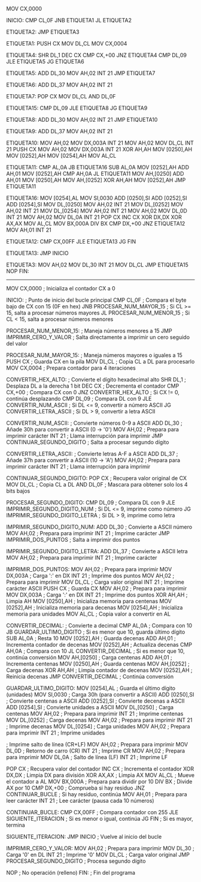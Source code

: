MOV CX,0000

INICIO:
CMP CL,0F
JNB ETIQUETA1
JL ETIQUETA2

ETIQUETA2:
JMP ETIQUETA3

ETIQUETA1:
PUSH CX
MOV DL,CL
MOV CX,0004

ETIQUETA4:
SHR DL,1
DEC CX
CMP CX,+00
JNZ ETIQUETA4
CMP DL,09
JLE ETIQUETA5
JG ETIQUETA6

ETIQUETA5:
ADD DL,30
MOV AH,02
INT 21
JMP ETIQUETA7

ETIQUETA6:
ADD DL,37
MOV AH,02
INT 21

ETIQUETA7:
POP CX
MOV DL,CL
AND DL,0F

ETIQUETA15:
CMP DL,09
JLE ETIQUETA8
JG ETIQUETA9

ETIQUETA8:
ADD DL,30
MOV AH,02
INT 21
JMP ETIQUETA10

ETIQUETA9:
ADD DL,37
MOV AH,02
INT 21

ETIQUETA10:
MOV AH,02
MOV DX,003A
INT 21
MOV AH,02
MOV DL,CL
INT 21
PUSH CX
MOV AH,02
MOV DX,003A
INT 21
XOR AH,AH
MOV [0250],AH
MOV [0252],AH
MOV [0254],AH
MOV AL,CL

ETIQUETA11:
CMP AL,0A
JB ETIQUETA16
SUB AL,0A
MOV [0252],AH
ADD AH,01
MOV [0252],AH
CMP AH,0A
JL ETIQUETA11
MOV AH,[0250]
ADD AH,01
MOV [0250],AH
MOV AH,[0252]
XOR AH,AH
MOV [0252],AH
JMP ETIQUETA11

ETIQUETA16:
MOV [0254],AL
MOV SI,0030
ADD [0250],SI
ADD [0252],SI
ADD [0254],SI
MOV DL,[0250]
MOV AH,02
INT 21
MOV DL,[0252]
MOV AH,02
INT 21
MOV DL,[0254]
MOV AH,02
INT 21
MOV AH,02
MOV DL,0D
INT 21
MOV AH,02
MOV DL,0A
INT 21
POP CX
INC CX
XOR DX,DX
XOR AX,AX
MOV AL,CL
MOV BX,000A
DIV BX
CMP DX,+00
JNZ ETIQUETA12
MOV AH,01
INT 21

ETIQUETA12:
CMP CX,00FF
JLE ETIQUETA13
JG FIN

ETIQUETA13:
JMP INICIO

ETIQUETA3:
MOV AH,02
MOV DL,30
INT 21
MOV DL,CL
JMP ETIQUETA15
NOP
FIN:


----------------------------------------------------------------------


MOV CX,0000      ; Inicializa el contador CX a 0

INICIO:          ; Punto de inicio del bucle principal
CMP CL,0F        ; Compara el byte bajo de CX con 15 (0F en hex)
JNB PROCESAR_NUM_MAYOR_15  ; Si CL >= 15, salta a procesar números mayores
JL PROCESAR_NUM_MENOR_15   ; Si CL < 15, salta a procesar números menores

PROCESAR_NUM_MENOR_15:     ; Maneja números menores a 15
JMP IMPRIMIR_CERO_Y_VALOR ; Salta directamente a imprimir un cero seguido del valor

PROCESAR_NUM_MAYOR_15:    ; Maneja números mayores o iguales a 15
PUSH CX         ; Guarda CX en la pila
MOV DL,CL       ; Copia CL a DL para procesarlo
MOV CX,0004     ; Prepara contador para 4 iteraciones

CONVERTIR_HEX_ALTO:       ; Convierte el dígito hexadecimal alto
SHR DL,1        ; Desplaza DL a la derecha 1 bit
DEC CX          ; Decrementa el contador
CMP CX,+00      ; Compara CX con 0
JNZ CONVERTIR_HEX_ALTO  ; Si CX != 0, continúa desplazando
CMP DL,09       ; Compara DL con 9
JLE CONVERTIR_NUM_ASCII ; Si DL <= 9, convertir a número ASCII
JG CONVERTIR_LETRA_ASCII  ; Si DL > 9, convertir a letra ASCII

CONVERTIR_NUM_ASCII:      ; Convierte números 0-9 a ASCII
ADD DL,30       ; Añade 30h para convertir a ASCII (0 -> '0')
MOV AH,02       ; Prepara para imprimir carácter
INT 21          ; Llama interrupción para imprimir
JMP CONTINUAR_SEGUNDO_DIGITO ; Salta a procesar segundo dígito

CONVERTIR_LETRA_ASCII:    ; Convierte letras A-F a ASCII
ADD DL,37       ; Añade 37h para convertir a ASCII (10 -> 'A')
MOV AH,02       ; Prepara para imprimir carácter
INT 21          ; Llama interrupción para imprimir

CONTINUAR_SEGUNDO_DIGITO:
POP CX          ; Recupera valor original de CX
MOV DL,CL       ; Copia CL a DL
AND DL,0F       ; Mascara para obtener solo los 4 bits bajos

PROCESAR_SEGUNDO_DIGITO:
CMP DL,09       ; Compara DL con 9
JLE IMPRIMIR_SEGUNDO_DIGITO_NUM  ; Si DL <= 9, imprime como número
JG IMPRIMIR_SEGUNDO_DIGITO_LETRA ; Si DL > 9, imprime como letra

IMPRIMIR_SEGUNDO_DIGITO_NUM:
ADD DL,30       ; Convierte a ASCII número
MOV AH,02       ; Prepara para imprimir
INT 21          ; Imprime carácter
JMP IMPRIMIR_DOS_PUNTOS ; Salta a imprimir dos puntos

IMPRIMIR_SEGUNDO_DIGITO_LETRA:
ADD DL,37       ; Convierte a ASCII letra
MOV AH,02       ; Prepara para imprimir
INT 21          ; Imprime carácter

IMPRIMIR_DOS_PUNTOS:
MOV AH,02       ; Prepara para imprimir
MOV DX,003A     ; Carga ':' en DX
INT 21          ; Imprime dos puntos
MOV AH,02       ; Prepara para imprimir
MOV DL,CL       ; Carga valor original
INT 21          ; Imprime carácter ASCII
PUSH CX         ; Guarda CX
MOV AH,02       ; Prepara para imprimir
MOV DX,003A     ; Carga ':' en DX
INT 21          ; Imprime dos puntos
XOR AH,AH       ; Limpia AH
MOV [0250],AH   ; Inicializa memoria para centenas
MOV [0252],AH   ; Inicializa memoria para decenas
MOV [0254],AH   ; Inicializa memoria para unidades
MOV AL,CL       ; Copia valor a convertir en AL

CONVERTIR_DECIMAL:      ; Convierte a decimal
CMP AL,0A       ; Compara con 10
JB GUARDAR_ULTIMO_DIGITO ; Si es menor que 10, guarda último dígito
SUB AL,0A       ; Resta 10
MOV [0252],AH   ; Guarda decenas
ADD AH,01       ; Incrementa contador de decenas
MOV [0252],AH   ; Actualiza decenas
CMP AH,0A       ; Compara con 10
JL CONVERTIR_DECIMAL  ; Si es menor que 10, continúa conversión
MOV AH,[0250]   ; Carga centenas
ADD AH,01       ; Incrementa centenas
MOV [0250],AH   ; Guarda centenas
MOV AH,[0252]   ; Carga decenas
XOR AH,AH       ; Limpia contador de decenas
MOV [0252],AH   ; Reinicia decenas
JMP CONVERTIR_DECIMAL ; Continúa conversión

GUARDAR_ULTIMO_DIGITO:
MOV [0254],AL    ; Guarda el último dígito (unidades)
MOV SI,0030      ; Carga 30h (para convertir a ASCII)
ADD [0250],SI    ; Convierte centenas a ASCII
ADD [0252],SI    ; Convierte decenas a ASCII
ADD [0254],SI    ; Convierte unidades a ASCII
MOV DL,[0250]    ; Carga centenas
MOV AH,02        ; Prepara para imprimir
INT 21           ; Imprime centenas
MOV DL,[0252]    ; Carga decenas
MOV AH,02        ; Prepara para imprimir
INT 21           ; Imprime decenas
MOV DL,[0254]    ; Carga unidades
MOV AH,02        ; Prepara para imprimir
INT 21           ; Imprime unidades

; Imprime salto de línea (CR+LF)
MOV AH,02        ; Prepara para imprimir
MOV DL,0D        ; Retorno de carro (CR)
INT 21           ; Imprime CR
MOV AH,02        ; Prepara para imprimir
MOV DL,0A        ; Salto de línea (LF)
INT 21           ; Imprime LF

POP CX           ; Recupera valor del contador
INC CX           ; Incrementa el contador
XOR DX,DX        ; Limpia DX para división
XOR AX,AX        ; Limpia AX
MOV AL,CL        ; Mueve el contador a AL
MOV BX,000A      ; Prepara para dividir por 10
DIV BX           ; Divide AX por 10
CMP DX,+00       ; Comprueba si hay residuo
JNZ CONTINUAR_BUCLE  ; Si hay residuo, continúa
MOV AH,01        ; Prepara para leer carácter
INT 21           ; Lee carácter (pausa cada 10 números)

CONTINUAR_BUCLE:
CMP CX,00FF      ; Compara contador con 255
JLE SIGUIENTE_ITERACION  ; Si es menor o igual, continúa
JG FIN           ; Si es mayor, termina

SIGUIENTE_ITERACION:
JMP INICIO       ; Vuelve al inicio del bucle

IMPRIMIR_CERO_Y_VALOR:
MOV AH,02        ; Prepara para imprimir
MOV DL,30        ; Carga '0' en DL
INT 21           ; Imprime '0'
MOV DL,CL        ; Carga valor original
JMP PROCESAR_SEGUNDO_DIGITO  ; Procesa segundo dígito

NOP              ; No operación (relleno)
FIN:             ; Fin del programa